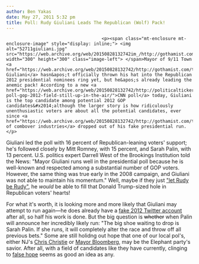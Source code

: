 ```yaml
---
author: Ben Yakas
date: May 27, 2011 5:32 pm
title: Poll: Rudy Giuliani Leads The Republican (Wolf) Pack!
---
```


	
										<p><span class="mt-enclosure mt-enclosure-image" style="display: inline;"> <img alt="52711giuliani.jpg" src="https://web.archive.org/web/20150828132742im_/http://gothamist.com/attachments/byakas/52711giuliani.jpg" width="300" height="300" class="image-left"> </span>Mayor of 9/11 Town <a href="https://web.archive.org/web/20150828132742/http://gothamist.com/tags/giuliani">Rudy Giuliani</a> hasn&apos;t officially thrown his hat into the Republican 2012 presidential nominees ring yet, but he&apos;s already leading the anemic pack! According to a new <a href="https://web.archive.org/web/20150828132742/http://politicalticker.blogs.cnn.com/2011/05/27/cnn-poll-gop-2012-field-still-up-in-the-air/">CNN poll</a> today, Giuliani is the top candidate among potential 2012 GOP candidates&#x2014;although the larger story is how ridiculously unenthusiastic voters are about all the potential candidates, ever since <a href="https://web.archive.org/web/20150828132742/http://gothamist.com/tags/donaldtrump">titan of combover industries</a> dropped out of his fake presidential run.</p>

<p>Giuliani led the poll with 16 percent of Republican-leaning voters&apos; support; he&apos;s followed closely by Mitt Romney, with 15 percent, and Sarah Palin, with 13 percent. U.S. politics expert Darrell West of the Brookings Institution told the News: &quot;Mayor Giuliani runs well in the presidential poll because he is well-known and respected among a substantial number of GOP voters. However, the same thing was true early in the 2008 campaign, and Giuliani was not able to maintain his momentum.&quot; Well, maybe if they just <a href="https://web.archive.org/web/20150828132742/http://gothamist.com/2011/05/26/is_rudy_giuliani_eyeing_another_uns.php">&quot;let Rudy be Rudy&quot;</a><a>, he <em>would</em> be able to fill that Donald Trump-sized hole in Republican voters&apos; hearts!</a></p><a>

</a><p><a>For what it&apos;s worth, it is looking more and more likely that Giuliani may attempt to run again&#x2014;he does already have a </a><a href="https://web.archive.org/web/20150828132742/http://thenewcivilrightsmovement.com/2012-is-rudy-giuliani-all-a-twitter-that-hes-running-for-president/politics/2011/05/26/20909">fake 2012 Twitter account</a> after all, so half his work is done. But the big question is <strike>whether</strike> when Palin will announce her incredibly likely run: &quot;The big shoe waiting to drop is Sarah Palin. If she runs, it will completely alter the race and throw off all previous bets.&quot; Some are still holidng out hope that one of our local pol&apos;s, either NJ&apos;s <a href="https://web.archive.org/web/20150828132742/http://gothamist.com/2011/05/27/christie_pulls_nj_out_of_cap_trade.php">Chris Christie</a> or <a href="https://web.archive.org/web/20150828132742/http://twitter.com/#!/azipaybarah/status/74075851733475328">Mayor Bloomberg</a>, may be the Elephant party&apos;s savior. After all, with a field of candidates like they have currently, clinging to <a href="https://web.archive.org/web/20150828132742/http://www.runmikerun.com/">false hope</a> seems as good an idea as any.</p>					
										
									
				